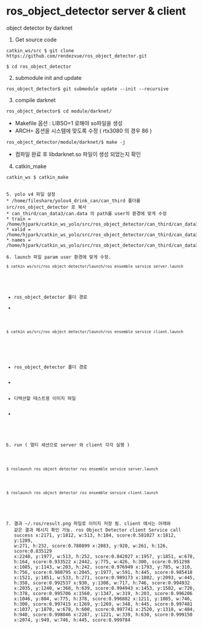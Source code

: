 # ros_object_detector server & client
object detector by darknet

1. Get source code
<pre><code>catkin_ws/src $ git clone https://github.com/rendezvue/ros_object_detector.git<br>
$ cd ros_object_detector</code></pre>

2. submodule init and update
<pre><code>ros_object_detector$ git submodule update --init --recursive</code></pre>

3. compile darknet 
<pre><code>ros_object_detector$ cd module/darknet/</code></pre>
* Makefile 옵션 : LIBSO=1 로해야 so파일을 생성
* ARCH= 옵션을 시스템에 맞도록 수정 ( rtx3080 의 경우 86 )
<pre><code>ros_object_detector/module/darknet/$ make -j</code></pre>
* 컴파일 완료 후 libdarknet.so 파일이 생성 되었는지 확인

4. catkin_make
<pre><code>catkin_ws $ catkin_make<br>

5. yolo v4 파일 설정 
* /home/fileshare/yolov4_drink_can/can_third 폴더를 src/ros_object_detector 로 복사
* can_third/can_data3/can.data 의 path를 user의 환경에 맞게 수정
* train = /home/hjpark/catkin_ws_yolo/src/ros_object_detector/can_third/can_data3/can_train.txt
* valid = /home/hjpark/catkin_ws_yolo/src/ros_object_detector/can_third/can_data3/can_valid.txt
* names = /home/hjpark/catkin_ws_yolo/src/ros_object_detector/can_third/can_data3/can.names

6. launch 파일 param user 환경에 맞게 수정.
<pre><code>$ catkin_ws/src/ros_object_detector/launch/ros_ensemble_service_server.launch</code></pre> 
* ros_object_detector 폴더 경로
* <arg name="tran_path" default="/home/hjpark/catkin_ws_yolo/src/ros_object_detector" />


<pre><code>$ catkin_ws/src/ros_object_detector/launch/ros_ensemble_service_client.launch</code></pre> 
* ros_object_detector 폴더 경로
* <arg name="tran_path" default="/home/hjpark/catkin_ws_yolo/src/rdv_object_detector" /> 

* 디텍션할 테스트용 이미지 파일
* <arg name="test_image_path_for_object" default="can_third/can_data3/test_images/1.jpg" />

6. run ( 멀티 세션으로 server 와 client 각각 실행 )
<pre><code>$ roslaunch ros_object_detector ros_ensemble_service_server.launch</code></pre>
<pre><code>$ roslaunch ros_object_detector ros_ensemble_service_client.launch</code></pre>


7. 결과
~/.ros/result.png 파일로 이미지 저장 됨.
client 에서는 아래와 같은 결과 메시지 확인 가능.
ros Object Detector client
Service call success
x:2171, y:1812, w:513, h:184, score:0.581027
x:1812, y:1289, w:271, h:232, score:0.780899
x:2083, y:920, w:261, h:126, score:0.835129
x:2248, y:1977, w:513, h:252, score:0.842027
x:1957, y:1851, w:678, h:164, score:0.933522
x:2442, y:775, w:426, h:300, score:0.951298
x:1085, y:1143, w:203, h:242, score:0.976949
x:1793, y:785, w:310, h:756, score:0.980795
x:2045, y:1977, w:591, h:445, score:0.985418
x:1521, y:1851, w:533, h:271, score:0.989173
x:1802, y:2093, w:445, h:358, score:0.992537
x:930, y:1308, w:717, h:746, score:0.994932
x:2035, y:1240, w:368, h:639, score:0.994943
x:1453, y:1502, w:726, h:378, score:0.995706
x:1560, y:1347, w:319, h:203, score:0.996206
x:1046, y:804, w:775, h:378, score:0.996882
x:1211, y:1085, w:746, h:300, score:0.997415
x:1269, y:1269, w:348, h:445, score:0.997481
x:1037, y:1870, w:678, h:600, score:0.997741
x:2520, y:1318, w:484, h:940, score:0.998046
x:2287, y:1221, w:339, h:630, score:0.999150
x:2074, y:949, w:746, h:445, score:0.999784

